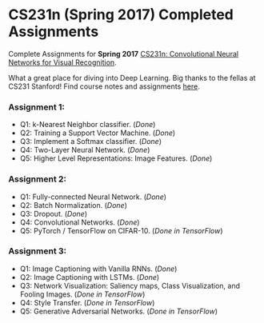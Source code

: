 # CS231n (Spring 2017) Completed Assignments
Complete Assignments for **Spring 2017** [CS231n: Convolutional Neural Networks for Visual Recognition](cs231n.stanford.edu).

What a great place for diving into Deep Learning. Big thanks to the fellas at CS231 Stanford!
Find course notes and assignments [here](cs231n.github.io). 

### Assignment 1:
- Q1: k-Nearest Neighbor classifier. (_Done_)
- Q2: Training a Support Vector Machine. (_Done_)
- Q3: Implement a Softmax classifier. (_Done_)
- Q4: Two-Layer Neural Network. (_Done_)
- Q5: Higher Level Representations: Image Features. (_Done_)

### Assignment 2:
- Q1: Fully-connected Neural Network. (_Done_)
- Q2: Batch Normalization. (_Done_)
- Q3: Dropout. (_Done_)
- Q4: Convolutional Networks. (_Done_)
- Q5: PyTorch / TensorFlow on CIFAR-10. (_Done in TensorFlow_)

### Assignment 3:
- Q1: Image Captioning with Vanilla RNNs. (_Done_)
- Q2: Image Captioning with LSTMs. (_Done_)
- Q3: Network Visualization: Saliency maps, Class Visualization, and Fooling Images. (_Done in TensorFlow_)
- Q4: Style Transfer. (_Done in TensorFlow_)
- Q5: Generative Adversarial Networks. (_Done in TensorFlow_)
